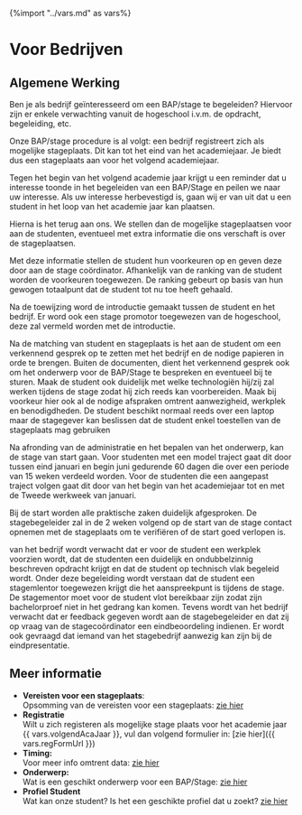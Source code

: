 {%import "../vars.md" as vars%}
# Voor Bedrijven

## Algemene Werking
Ben je als bedrijf geïnteresseerd om een BAP/stage te begeleiden? Hiervoor zijn
er enkele verwachting vanuit de hogeschool i.v.m. de opdracht, begeleiding, etc.

Onze BAP/stage procedure is al volgt: een bedrijf registreert zich als
mogelijke stageplaats. Dit kan tot het eind van het academiejaar. Je biedt dus
een stageplaats aan voor het volgend academiejaar.

Tegen het begin van het volgend academie jaar krijgt u een reminder dat u
interesse toonde in het begeleiden van een BAP/Stage en peilen we naar uw
interesse.  Als uw interesse herbevestigd is, gaan wij er van uit dat u een
student in het loop van het academie jaar kan plaatsen.

Hierna is het terug aan ons. We stellen dan de mogelijke stageplaatsen voor aan
de studenten, eventueel met extra informatie die ons verschaft is over de
stageplaatsen.

Met deze informatie stellen de student hun voorkeuren op en geven deze door aan
de stage coördinator. Afhankelijk van de ranking van de student worden de
voorkeuren toegewezen. De ranking gebeurt op basis van hun gewogen totaalpunt
dat de student tot nu toe heeft gehaald.

Na de toewijzing word de introductie gemaakt tussen de student en het bedrijf.
Er word ook een stage promotor toegewezen van de hogeschool, deze zal vermeld
worden met de introductie.

Na de matching van student en stageplaats is het aan de student om een
verkennend gesprek op te zetten met het bedrijf en de nodige papieren in orde
te brengen. Buiten de documenten, dient het verkennend gesprek ook om het
onderwerp voor de BAP/Stage te bespreken en eventueel bij te sturen. Maak de
student ook duidelijk met welke technologiën hij/zij zal werken tijdens de
stage zodat hij zich reeds kan voorbereiden.
Maak bij voorkeur hier ook al de nodige afspraken omtrent aanwezigheid, werkplek en benodigdheden. De student beschikt normaal reeds over een laptop maar de stagegever kan beslissen dat de student enkel toestellen van de stageplaats mag gebruiken



Na afronding van de administratie en het bepalen van het onderwerp, kan de
stage van start gaan. Voor studenten met een model traject gaat dit door tussen
eind januari en begin juni gedurende 60 dagen die over een periode van 15 weken verdeeld worden. Voor de studenten die een aangepast traject volgen gaat dit door van het begin van het academiejaar tot en met de Tweede werkweek van januari.

Bij de start worden alle praktische zaken duidelijk afgesproken. De stagebegeleider zal in de 2 weken volgend op de start van de stage contact opnemen met de stageplaats om te verifiëren of de start goed verlopen is.

van het bedrijf wordt verwacht dat er voor de student een werkplek voorzien wordt, dat de studenten een duidelijk en ondubbelzinnig beschreven opdracht krijgt en dat de student op technisch vlak begeleid wordt. Onder deze begeleiding wordt verstaan dat de student een stagemlentor toegewezen krijgt die het aanspreekpunt is tijdens de stage. De stagementor moet voor de student vlot bereikbaar zijn zodat zijn bachelorproef niet in het gedrang kan komen.
Tevens wordt van het bedrijf verwacht dat er feedback gegeven wordt aan de stagebegeleider en dat zij op vraag van de stagecoördinator een eindbeoordeling indienen. Er wordt ook gevraagd dat iemand van het stagebedrijf aanwezig kan zijn bij de eindpresentatie.

## Meer informatie

* **Vereisten voor een stageplaats**:  
  Opsomming van de vereisten voor een stageplaats: [zie hier](./vereisten.md)
* **Registratie**  
  Wilt u zich registeren als mogelijke stage plaats voor het academie jaar {{ vars.volgendAcaJaar }}, vul dan volgend formulier in: [zie hier]({{ vars.regFormUrl }})
* **Timing:**  
  Voor meer info omtrent data: [zie hier](../timing/README.md)
* **Onderwerp:**  
  Wat is een geschikt onderwerp voor een BAP/Stage: [zie hier](./onderwerp.md)
* **Profiel Student**  
  Wat kan onze student? Is het een geschikte profiel dat u zoekt? [zie hier](./profiel_student.md)
  



